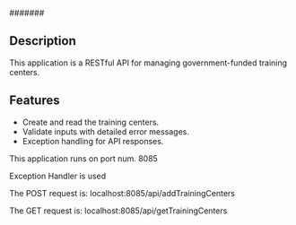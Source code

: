 #######

## Description
This application is a RESTful API for managing government-funded training centers.

## Features
- Create and read the training centers.
- Validate inputs with detailed error messages.
- Exception handling for API responses.

This application runs on port num. 8085

Exception Handler is used

The POST request is: localhost:8085/api/addTrainingCenters

The GET request is: localhost:8085/api/getTrainingCenters

